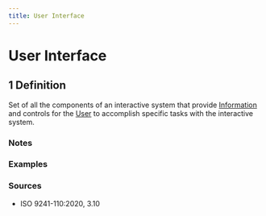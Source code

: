 ```yaml
---
title: User Interface
---
```


# User Interface

## 1 Definition

Set of all the components of an interactive system that provide [Information](../information) and controls for the [User](../user) to accomplish specific tasks with the interactive system.

### Notes 

### Examples 

### Sources
- ISO 9241-110:2020, 3.10 